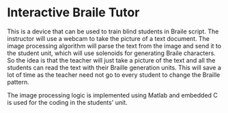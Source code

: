 # Interactive Braile Tutor

This is a device that can be used to train blind students in Braile script. The instructor will use a webcam to take the picture of a text document. The image processing algorithm will parse the text from the image and send it to the student unit, which will use solenoids for generating Braile characters. So the idea is that the teacher will just take a picture of the text and all the students can read the text with their Braille generation units. This will save a lot of time as the teacher need not go to every student to change the Braille pattern.

The image processing logic is implemented using Matlab and embedded C is used for the coding in the students' unit. 